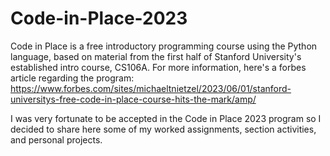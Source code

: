 # Code-in-Place-2023

Code in Place is a free introductory programming course using the Python language, based on material from the first half of Stanford University's established intro course, CS106A. For more information, here's a forbes article regarding the program:
https://www.forbes.com/sites/michaeltnietzel/2023/06/01/stanford-universitys-free-code-in-place-course-hits-the-mark/amp/

I was very fortunate to be accepted in the Code in Place 2023 program so I decided to share here some of my worked assignments, section activities, and personal projects.

